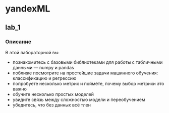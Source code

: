 # yandexML
## lab_1
### Описание
В этой лабораторной вы:
- познакомитесь с базовыми библиотеками для работы с табличными данными — numpy и pandas
- поближе посмотрите на простейшие задачи машинного обучения: классификацию и регрессию
- попробуете несколько метрик и поймёте, почему выбор метрики это важно
- обучите несколько простых моделей
- увидите связь между сложностью модели и переобучением
- убедитесь, что без данных всё тлен
